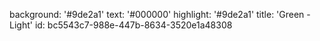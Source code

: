 background: '#9de2a1'
text: '#000000'
highlight: '#9de2a1'
title: 'Green - Light'
id: bc5543c7-988e-447b-8634-3520e1a48308
